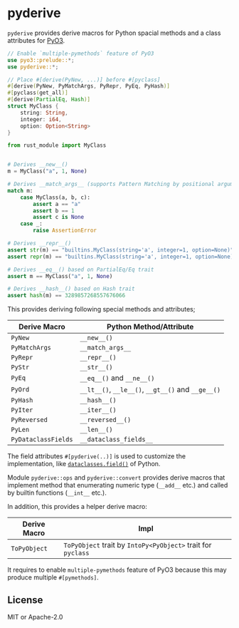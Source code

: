 # pyderive

`pyderive` provides derive macros for Python spacial methods and a class attributes for [PyO3].

[PyO3]: https://github.com/PyO3/pyo3

```rust
// Enable `multiple-pymethods` feature of PyO3
use pyo3::prelude::*;
use pyderive::*;

// Place #[derive(PyNew, ...)] before #[pyclass]
#[derive(PyNew, PyMatchArgs, PyRepr, PyEq, PyHash)]
#[pyclass(get_all)]
#[derive(PartialEq, Hash)]
struct MyClass {
    string: String,
    integer: i64,
    option: Option<String>
}
```
```python
from rust_module import MyClass


# Derives __new__()
m = MyClass("a", 1, None)

# Derives __match_args__ (supports Pattern Matching by positional arguments)
match m:
    case MyClass(a, b, c):
        assert a == "a"
        assert b == 1
        assert c is None
    case _:
        raise AssertionError

# Derives __repr__()
assert str(m) == "builtins.MyClass(string='a', integer=1, option=None)"
assert repr(m) == "builtins.MyClass(string='a', integer=1, option=None)"

# Derives __eq__() based on PartialEq/Eq trait
assert m == MyClass("a", 1, None)

# Derives __hash__() based on Hash trait
assert hash(m) == 3289857268557676066
```

This provides deriving following special methods and attributes;

| Derive Macro        | Python Method/Attribute                           |
|---------------------|---------------------------------------------------|
| `PyNew`             | `__new__()`                                       |
| `PyMatchArgs`       | `__match_args__`                                  |
| `PyRepr`            | `__repr__()`                                      |
| `PyStr`             | `__str__()`                                       |
| `PyEq`              | `__eq__()` and `__ne__()`                         |
| `PyOrd`             | `__lt__()`, `__le__()`, `__gt__()` and `__ge__()` |
| `PyHash`            | `__hash__()`                                      |
| `PyIter`            | `__iter__()`                                      |
| `PyReversed`        | `__reversed__()`                                  |
| `PyLen`             | `__len__()`                                       |
| `PyDataclassFields` | `__dataclass_fields__`                            |

The field attributes `#[pyderive(..)]` is used to customize the implementation,
like [`dataclasses.field()`][dataclasses-field] of Python.

[dataclasses-field]: https://docs.python.org/3/library/dataclasses.html#dataclasses.field

Module `pyderive::ops` and `pyderive::convert` provides
derive macros that implement method that enumerating numeric type (`__add__` etc.) and
called by builtin functions (`__int__` etc.).

In addition, this provides a helper derive macro:

| Derive Macro | Impl                                                         |
|--------------|--------------------------------------------------------------|
| `ToPyObject` | `ToPyObject` trait by `IntoPy<PyObject>` trait for `pyclass` |

It requires to enable `multiple-pymethods` feature of PyO3 because this may produce multiple `#[pymethods]`.

## License

MIT or Apache-2.0
